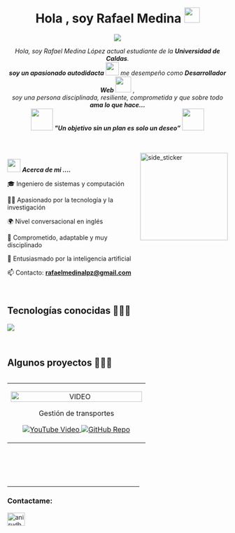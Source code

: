 <h1 align="center"><b>Hola , soy Rafael Medina </b><img src="https://media.giphy.com/media/hvRJCLFzcasrR4ia7z/giphy.gif" width="35"></h1>
<!--  -->
<p align="center">
  <a href="https://github.com/DenverCoder1/readme-typing-svg"><img src="https://readme-typing-svg.herokuapp.com?font=Time+New+Roman&color=cyan&size=25&center=true&vCenter=true&width=600&height=100&lines=Ingeniero+de+sistemas;Back-End+Developer;Universidad+de+Caldas+☀️;Apasionado+por+aprender;Echa+un+vistazo+mi+perfil..:D"></a>
</p>

<p align="center">
  <em>
    Hola, soy Rafael Medina López actual estudiante de la <b>Universidad de Caldas</b>. <br>
    <b>soy un apasionado autodidacta</b> <img src="https://github.com/TheDudeThatCode/TheDudeThatCode/blob/master/Assets/Developer.gif" width="30px"> me desempeño como  <b>Desarrollador Web</b>&nbsp;<img src="https://github.com/TheDudeThatCode/TheDudeThatCode/blob/master/Assets/Designer.gif" width="36px">&nbsp,<br> soy una persona disciplinada, resiliente, comprometida y que sobre todo <b>ama lo que hace...</b>
  </em> 
  <br>
  <img src="https://media.giphy.com/media/gH3LO09IOiZIqePwv9/giphy.gif" width="50" /> <b><i align="center">"Un objetivo sin un plan es solo un deseo”</i></b> <img src="https://media.giphy.com/media/qjqUcgIyRjsl2/giphy.gif" width="50" />
</p>

<br><br>
<img align="right" width=200px height=200px alt="side_sticker" src="https://media.giphy.com/media/TEnXkcsHrP4YedChhA/giphy.gif" />

<img src="https://media.giphy.com/media/iY8CRBdQXODJSCERIr/giphy.gif" width="30px">&nbsp;***Acerca de mi ....***




<!--Intro start-->

<p align="left">
🎓 Ingeniero de sistemas y computación

👨‍💻 Apasionado por la tecnología y la investigación

🌍 Nivel conversacional en inglés

🚀 Comprometido, adaptable y muy disciplinado 

🤖 Entusiasmado por la inteligencia artificial

📫 Contacto: **rafaelmedinalpz@gmail.com**
<!--Intro end-->
  </p>
<br>

<h2 >Tecnologías conocidas 👨🏻‍💻</h2>
<!--tech stack icons-->
<p align="left">
  <a href="https://skillicons.dev">
    <img src="https://skillicons.dev/icons?i=java,py,django,css,html,js,react,angular,tailwind,nodejs,mysql,mongodb,git,github,postman,vscode,npm,idea,pycharm,bash,powershell, ps&perline=12" />
  </a>
</p>
<br>
<!-------------------------->
<div id="proyectos">
<h2 >Algunos proyectos 👨🏻‍💻</h2>

<table align="left">
<tr border="none">
  <td width="300px" align="center">
    <p align="center">
      <img align="center" width="100%" src="https://www.mexcaltruckline.com/wp-content/uploads/2024/02/extra-charges-involved-in-otr-logistics-fees-2.jpg" alt="VIDEO" />
    </p>
    <p margin-top="10">Gestión de transportes</p>
    <p align="center">
      <a href="https://www.youtube.com/watch?v=MBlhsF_Yntc&t=2s&ab_channel=Rafamedina" target="_blank" rel="noopener noreferrer">
        <img align="center" src="https://img.shields.io/badge/YouTube-FF0000?style=for-the-badge&logo=youtube&logoColor=white" alt="YouTube Video" />
      </a>
      <a href="https://github.com/unsimpledev/ProyectoSMSGateway" target="_blank" rel="noopener noreferrer">
        <img align="center" src="https://img.shields.io/badge/GitHub-100000?style=for-the-badge&logo=github&logoColor=white" alt="GitHub Repo" />
      </a>
    </p>      
  </td>  
</tr>
</table>


  </div>
<br>
<br><br>
<br>
<br><br><br><br><br><br><br><br><br><br>
<hr width="60%" >
<h3 align="left">Contactame:</h3>
<p align="left">
<a href="www.linkedin.com/in/rafaelmedinalopez" target="blank"><img align="center" src="https://raw.githubusercontent.com/rahuldkjain/github-profile-readme-generator/master/src/images/icons/Social/linked-in-alt.svg" alt="anirudh-rai-072732220" height="30" width="40" /></a>
</p>
<br>
